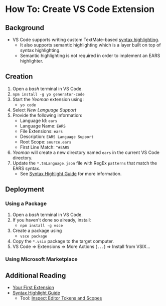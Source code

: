 # How To: Create VS Code Extension

## Background

- VS Code supports writing custom TextMate-based [syntax highlighting][Syntax Highlight Guide].
	- It also supports semantic highlighting which is a layer built on top of syntax highlighting.
	- Semantic highlighting is not required in order to implement an EARS highlighter.

## Creation

1. Open a *bash* terminal in VS Code.
2. `npm install -g yo generator-code`
3. Start the *Yeoman* extension using:
	- `yo code`
4. Select *New Language Support*
5. Provide the following information:
	- Language Id: `ears`
	- Language Name: `EARS`
	- File Extensions: `ears`
	- Description: `EARS Language Support`
	- Root Scope: `source.ears`
	- First Line Match: `^#EARS`
6. *Yeoman* will create a new directory named `ears` in the current VS Code directory.
7. Update the `*.tmLanguage.json` file with RegEx `patterns` that match the EARS syntax.
	- See [Syntax Highlight Guide][] for more information.

## Deployment

### Using a Package

1. Open a *bash* terminal in VS Code.
2. If you haven't done so already, install:
	- `npm install -g vsce`
3. Create a package using
	- `vsce package`
4. Copy the `*.vsix` package to the target computer.
5. VS Code => Extensions => More Actions (`...`) => Install from VSIX...

### Using Microsoft Marketplace



## Additional Reading

- [Your First Extension][]
- [Syntax Highlight Guide][]
	- Tool: [Inspect Editor Tokens and Scopes][]

[Your First Extension]: https://code.visualstudio.com/api/get-started/your-first-extension
[Syntax Highlight Guide]: https://code.visualstudio.com/api/language-extensions/syntax-highlight-guide
[Inspect Editor Tokens and Scopes]: https://code.visualstudio.com/api/language-extensions/syntax-highlight-guide#scope-inspector
[Publishing Extensions]: https://code.visualstudio.com/api/working-with-extensions/publishing-extension#verify-a-publisher
